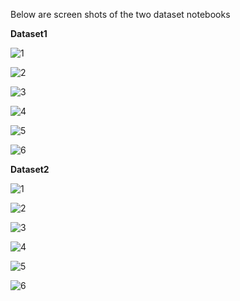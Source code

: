 Below are screen shots of the two dataset notebooks

**Dataset1**


![1](Screenshots/Dataset1-1.PNG)


![2](Screenshots/Dataset1-2.PNG)


![3](Screenshots/Dataset1-3.PNG)


![4](Screenshots/Dataset1-4.PNG)


![5](Screenshots/Dataset1-5.PNG)


![6](Screenshots/Dataset1-6.PNG)


**Dataset2**


![1](Screenshots/Dataset2-1.PNG)


![2](Screenshots/Dataset2-2.PNG)


![3](Screenshots/Dataset2-3.PNG)


![4](Screenshots/Dataset2-4.PNG)


![5](Screenshots/Dataset2-5.PNG)


![6](Screenshots/Dataset2-6.PNG)